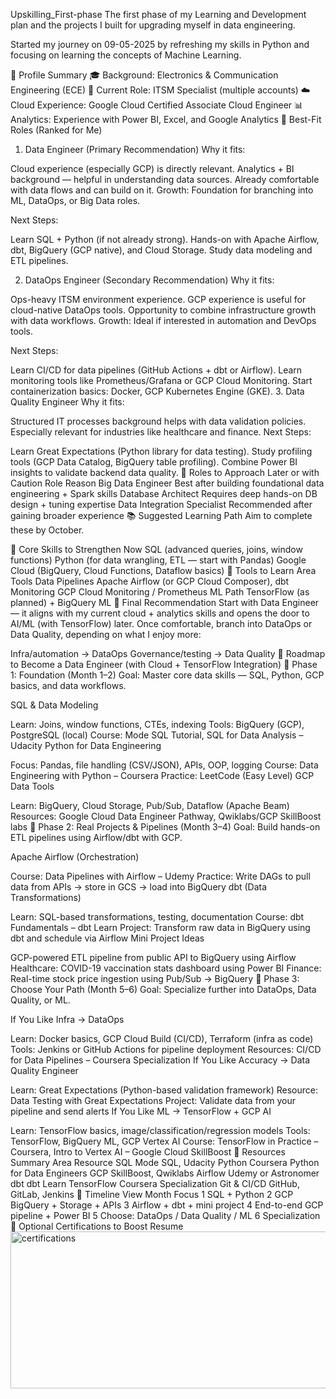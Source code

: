 Upskilling_First-phase
The first phase of my Learning and Development plan and the projects I built for upgrading myself in data engineering.

Started my journey on 09-05-2025 by refreshing my skills in Python and focusing on learning the concepts of Machine Learning.

🧠 Profile Summary
🎓 Background: Electronics & Communication Engineering (ECE)
💼 Current Role: ITSM Specialist (multiple accounts)
☁️ Cloud Experience: Google Cloud Certified Associate Cloud Engineer
📊 Analytics: Experience with Power BI, Excel, and Google Analytics
🎯 Best-Fit Roles (Ranked for Me)
1. Data Engineer (Primary Recommendation)
Why it fits:

Cloud experience (especially GCP) is directly relevant.
Analytics + BI background — helpful in understanding data sources.
Already comfortable with data flows and can build on it.
Growth: Foundation for branching into ML, DataOps, or Big Data roles.

Next Steps:

Learn SQL + Python (if not already strong).
Hands-on with Apache Airflow, dbt, BigQuery (GCP native), and Cloud Storage.
Study data modeling and ETL pipelines.

2. DataOps Engineer (Secondary Recommendation)
Why it fits:

Ops-heavy ITSM environment experience.
GCP experience is useful for cloud-native DataOps tools.
Opportunity to combine infrastructure growth with data workflows.
Growth: Ideal if interested in automation and DevOps tools.

Next Steps:

Learn CI/CD for data pipelines (GitHub Actions + dbt or Airflow).
Learn monitoring tools like Prometheus/Grafana or GCP Cloud Monitoring.
Start containerization basics: Docker, GCP Kubernetes Engine (GKE).
3. Data Quality Engineer
Why it fits:

Structured IT processes background helps with data validation policies.
Especially relevant for industries like healthcare and finance.
Next Steps:

Learn Great Expectations (Python library for data testing).
Study profiling tools (GCP Data Catalog, BigQuery table profiling).
Combine Power BI insights to validate backend data quality.
🤔 Roles to Approach Later or with Caution
Role	Reason
Big Data Engineer	Best after building foundational data engineering + Spark skills
Database Architect	Requires deep hands-on DB design + tuning expertise
Data Integration Specialist	Recommended after gaining broader experience
📚 Suggested Learning Path
Aim to complete these by October.

🔹 Core Skills to Strengthen Now
SQL (advanced queries, joins, window functions)
Python (for data wrangling, ETL — start with Pandas)
Google Cloud (BigQuery, Cloud Functions, Dataflow basics)
🔹 Tools to Learn
Area	Tools
Data Pipelines	Apache Airflow (or GCP Cloud Composer), dbt
Monitoring	GCP Cloud Monitoring / Prometheus
ML Path	TensorFlow (as planned) + BigQuery ML
🏁 Final Recommendation
Start with Data Engineer — it aligns with my current cloud + analytics skills and opens the door to AI/ML (with TensorFlow) later.
Once comfortable, branch into DataOps or Data Quality, depending on what I enjoy more:

Infra/automation → DataOps
Governance/testing → Data Quality
🧭 Roadmap to Become a Data Engineer (with Cloud + TensorFlow Integration)
🔹 Phase 1: Foundation (Month 1–2)
Goal: Master core data skills — SQL, Python, GCP basics, and data workflows.

SQL & Data Modeling

Learn: Joins, window functions, CTEs, indexing
Tools: BigQuery (GCP), PostgreSQL (local)
Course: Mode SQL Tutorial, SQL for Data Analysis – Udacity
Python for Data Engineering

Focus: Pandas, file handling (CSV/JSON), APIs, OOP, logging
Course: Data Engineering with Python – Coursera
Practice: LeetCode (Easy Level)
GCP Data Tools

Learn: BigQuery, Cloud Storage, Pub/Sub, Dataflow (Apache Beam)
Resources: Google Cloud Data Engineer Pathway, Qwiklabs/GCP SkillBoost labs
🔹 Phase 2: Real Projects & Pipelines (Month 3–4)
Goal: Build hands-on ETL pipelines using Airflow/dbt with GCP.

Apache Airflow (Orchestration)

Course: Data Pipelines with Airflow – Udemy
Practice: Write DAGs to pull data from APIs → store in GCS → load into BigQuery
dbt (Data Transformations)

Learn: SQL-based transformations, testing, documentation
Course: dbt Fundamentals – dbt Learn
Project: Transform raw data in BigQuery using dbt and schedule via Airflow
Mini Project Ideas

GCP-powered ETL pipeline from public API to BigQuery using Airflow
Healthcare: COVID-19 vaccination stats dashboard using Power BI
Finance: Real-time stock price ingestion using Pub/Sub → BigQuery
🔹 Phase 3: Choose Your Path (Month 5–6)
Goal: Specialize further into DataOps, Data Quality, or ML.

If You Like Infra → DataOps

Learn: Docker basics, GCP Cloud Build (CI/CD), Terraform (infra as code)
Tools: Jenkins or GitHub Actions for pipeline deployment
Resources: CI/CD for Data Pipelines – Coursera Specialization
If You Like Accuracy → Data Quality Engineer

Learn: Great Expectations (Python-based validation framework)
Resource: Data Testing with Great Expectations
Project: Validate data from your pipeline and send alerts
If You Like ML → TensorFlow + GCP AI

Learn: TensorFlow basics, image/classification/regression models
Tools: TensorFlow, BigQuery ML, GCP Vertex AI
Course: TensorFlow in Practice – Coursera, Intro to Vertex AI – Google Cloud SkillBoost
📘 Resources Summary
Area	Resource
SQL	Mode SQL, Udacity
Python	Coursera Python for Data Engineers
GCP	SkillBoost, Qwiklabs
Airflow	Udemy or Astronomer
dbt	dbt Learn
TensorFlow	Coursera Specialization
Git & CI/CD	GitHub, GitLab, Jenkins
📌 Timeline View
Month	Focus
1	SQL + Python
2	GCP BigQuery + Storage + APIs
3	Airflow + dbt + mini project
4	End-to-end GCP pipeline + Power BI
5	Choose: DataOps / Data Quality / ML
6	Specialization
💼 Optional Certifications to Boost Resume
<img width="1136" height="251" alt="certifications" src="https://github.com/user-attachments/assets/2e77e3fc-b2c9-419d-a9c9-281c95bd9634" />
